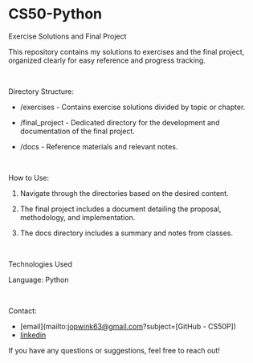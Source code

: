 # CS50-Python

Exercise Solutions and Final Project

This repository contains my solutions to exercises and the final project, organized clearly for easy reference and progress tracking.

<br/>

Directory Structure:

- /exercises - Contains exercise solutions divided by topic or chapter.
  
- /final_project - Dedicated directory for the development and documentation of the final project.
  
- /docs - Reference materials and relevant notes.

<br/>

How to Use:

  1. Navigate through the directories based on the desired content.
  
  2. The final project includes a document detailing the proposal, methodology, and implementation.

  3. The docs directory includes a summary and notes from classes.

<br/>

Technologies Used

Language: Python 

<br/>

Contact:

- [email](mailto:jopwink63@gmail.com?subject=[GitHub - CS50P])
- [linkedin](https://www.linkedin.com/in/winkjoao/)


If you have any questions or suggestions, feel free to reach out!
